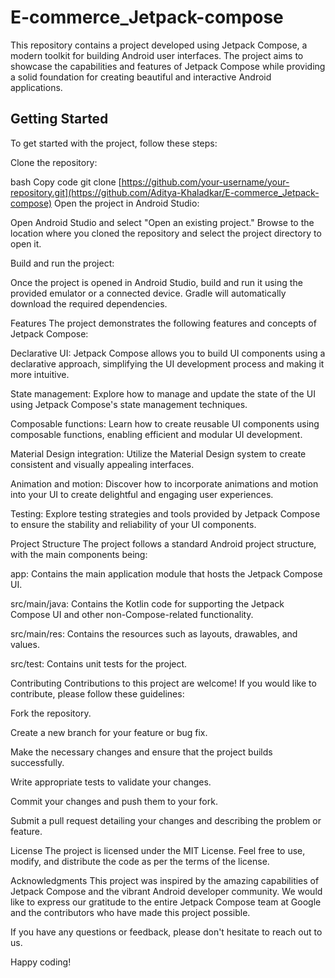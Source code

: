 # E-commerce_Jetpack-compose

This repository contains a project developed using Jetpack Compose, a modern toolkit for building Android user interfaces. The project aims to showcase the capabilities and features of Jetpack Compose while providing a solid foundation for creating beautiful and interactive Android applications.

## Getting Started
To get started with the project, follow these steps:

Clone the repository:

bash
Copy code
git clone [https://github.com/your-username/your-repository.git](https://github.com/Aditya-Khaladkar/E-commerce_Jetpack-compose)
Open the project in Android Studio:

Open Android Studio and select "Open an existing project." Browse to the location where you cloned the repository and select the project directory to open it.

Build and run the project:

Once the project is opened in Android Studio, build and run it using the provided emulator or a connected device. Gradle will automatically download the required dependencies.

Features
The project demonstrates the following features and concepts of Jetpack Compose:

Declarative UI: Jetpack Compose allows you to build UI components using a declarative approach, simplifying the UI development process and making it more intuitive.

State management: Explore how to manage and update the state of the UI using Jetpack Compose's state management techniques.

Composable functions: Learn how to create reusable UI components using composable functions, enabling efficient and modular UI development.

Material Design integration: Utilize the Material Design system to create consistent and visually appealing interfaces.

Animation and motion: Discover how to incorporate animations and motion into your UI to create delightful and engaging user experiences.

Testing: Explore testing strategies and tools provided by Jetpack Compose to ensure the stability and reliability of your UI components.

Project Structure
The project follows a standard Android project structure, with the main components being:

app: Contains the main application module that hosts the Jetpack Compose UI.

src/main/java: Contains the Kotlin code for supporting the Jetpack Compose UI and other non-Compose-related functionality.

src/main/res: Contains the resources such as layouts, drawables, and values.

src/test: Contains unit tests for the project.

Contributing
Contributions to this project are welcome! If you would like to contribute, please follow these guidelines:

Fork the repository.

Create a new branch for your feature or bug fix.

Make the necessary changes and ensure that the project builds successfully.

Write appropriate tests to validate your changes.

Commit your changes and push them to your fork.

Submit a pull request detailing your changes and describing the problem or feature.

License
The project is licensed under the MIT License. Feel free to use, modify, and distribute the code as per the terms of the license.

Acknowledgments
This project was inspired by the amazing capabilities of Jetpack Compose and the vibrant Android developer community. We would like to express our gratitude to the entire Jetpack Compose team at Google and the contributors who have made this project possible.

If you have any questions or feedback, please don't hesitate to reach out to us.

Happy coding!
